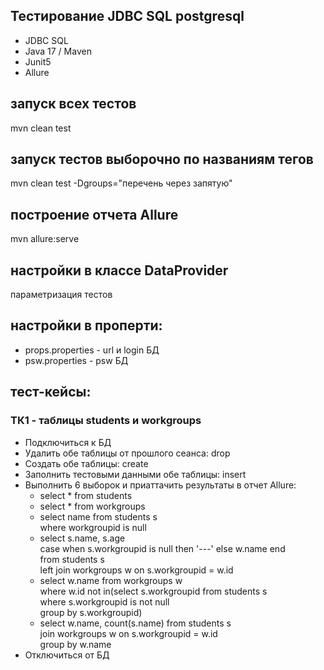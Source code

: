 ## Тестирование JDBC SQL postgresql
* JDBC SQL
* Java 17 / Maven
* Junit5
* Allure

## запуск всех тестов
mvn clean test

## запуск тестов выборочно по названиям тегов
mvn clean test -Dgroups="перечень через запятую"

## построение отчета Allure
mvn allure:serve

## настройки в классе DataProvider
параметризация тестов

## настройки в проперти:
* props.properties - url и login БД
* psw.properties - psw БД

## тест-кейсы:
### ТК1 - таблицы students и workgroups
* Подключиться к БД
* Удалить обе таблицы от прошлого сеанса: drop
* Создать обе таблицы: create
* Заполнить тестовыми данными обе таблицы: insert
* Выполнить 6 выборок и приаттачить результаты в отчет Allure:
  * select * from students
  * select * from workgroups
  * select name from students s<br>
    where workgroupid is null
  * select s.name, s.age<br> 
    case when s.workgroupid is null then '---' else w.name end<br>
    from students s<br>
    left join workgroups w on s.workgroupid = w.id
  * select w.name from workgroups w<br>
    where w.id not in(select s.workgroupid from students s<br>
       where s.workgroupid is not null<br>
       group by s.workgroupid)
  * select w.name, count(s.name) from students s<br>
    join workgroups w on s.workgroupid = w.id<br>
    group by w.name 
* Отключиться от БД
